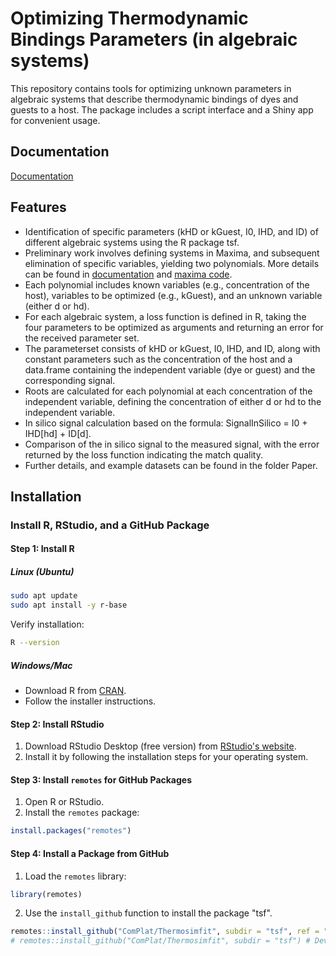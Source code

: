# Optimizing Thermodynamic Bindings Parameters (in algebraic systems)

This repository contains tools for optimizing unknown parameters in algebraic systems that describe thermodynamic bindings of dyes and guests to a host.
The package includes a script interface and a Shiny app for convenient usage.


## Documentation

[Documentation](https://complat.github.io/Thermosimfit/)

## Features

- Identification of specific parameters (kHD or kGuest, I0, IHD, and ID) of different algebraic systems using the R package tsf.
- Preliminary work involves defining systems in Maxima, and subsequent elimination of specific variables, yielding two polynomials.
  More details can be found in [documentation](./Documentation) and [maxima code](./tsf/inst/maxima_code).
- Each polynomial includes known variables (e.g., concentration of the host), variables to be optimized (e.g., kGuest), and an unknown variable (either d or hd).
- For each algebraic system, a loss function is defined in R, taking the four parameters to be optimized as arguments and returning an error for the received parameter set.
- The parameterset consists of kHD or kGuest, I0, IHD, and ID, along with constant parameters such as the concentration of the host and a data.frame
  containing the independent variable (dye or guest) and the corresponding signal.
- Roots are calculated for each polynomial at each concentration of the independent variable, defining the concentration of either d or hd to the independent variable.
- In silico signal calculation based on the formula: SignalInSilico = I0 + IHD[hd] + ID[d].
- Comparison of the in silico signal to the measured signal, with the error returned by the loss function indicating the match quality.
- Further details, and example datasets can be found in the folder Paper.

## Installation

### Install R, RStudio, and a GitHub Package

#### Step 1: Install R

##### Linux (Ubuntu)
```bash
sudo apt update
sudo apt install -y r-base
```
Verify installation:
```bash
R --version
```

##### Windows/Mac
- Download R from [CRAN](https://cran.r-project.org/).
- Follow the installer instructions.

#### Step 2: Install RStudio
1. Download RStudio Desktop (free version) from [RStudio's website](https://posit.co/download/rstudio-desktop/).
2. Install it by following the installation steps for your operating system.

#### Step 3: Install `remotes` for GitHub Packages
1. Open R or RStudio.
2. Install the `remotes` package:
```R
install.packages("remotes")
```

#### Step 4: Install a Package from GitHub
1. Load the `remotes` library:
```R
library(remotes)
```
2. Use the `install_github` function to install the package "tsf".
```R
remotes::install_github("ComPlat/Thermosimfit", subdir = "tsf", ref = "v1.1") # Stable version
# remotes::install_github("ComPlat/Thermosimfit", subdir = "tsf") # Development version
```
